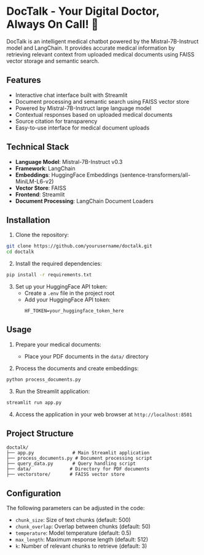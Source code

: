 # DocTalk - Your Digital Doctor, Always On Call! 🏥

DocTalk is an intelligent medical chatbot powered by the Mistral-7B-Instruct model and LangChain. It provides accurate medical information by retrieving relevant context from uploaded medical documents using FAISS vector storage and semantic search.

## Features 

- Interactive chat interface built with Streamlit
- Document processing and semantic search using FAISS vector store
- Powered by Mistral-7B-Instruct large language model
- Contextual responses based on uploaded medical documents
- Source citation for transparency
- Easy-to-use interface for medical document uploads

## Technical Stack 

- **Language Model**: Mistral-7B-Instruct v0.3
- **Framework**: LangChain
- **Embeddings**: HuggingFace Embeddings (sentence-transformers/all-MiniLM-L6-v2)
- **Vector Store**: FAISS
- **Frontend**: Streamlit
- **Document Processing**: LangChain Document Loaders

## Installation 

1. Clone the repository:
```bash
git clone https://github.com/yourusername/doctalk.git
cd doctalk
```

2. Install the required dependencies:
```bash
pip install -r requirements.txt
```

3. Set up your HuggingFace API token:
   - Create a `.env` file in the project root
   - Add your HuggingFace API token:
     ```
     HF_TOKEN=your_huggingface_token_here
     ```

## Usage 

1. Prepare your medical documents:
   - Place your PDF documents in the `data/` directory

2. Process the documents and create embeddings:
```bash
python process_documents.py
```

3. Run the Streamlit application:
```bash
streamlit run app.py
```

4. Access the application in your web browser at `http://localhost:8501`

## Project Structure 

```
doctalk/
├── app.py              # Main Streamlit application
├── process_documents.py # Document processing script
├── query_data.py       # Query handling script
├── data/              # Directory for PDF documents
├── vectorstore/       # FAISS vector store

```

## Configuration 

The following parameters can be adjusted in the code:

- `chunk_size`: Size of text chunks (default: 500)
- `chunk_overlap`: Overlap between chunks (default: 50)
- `temperature`: Model temperature (default: 0.5)
- `max_length`: Maximum response length (default: 512)
- `k`: Number of relevant chunks to retrieve (default: 3)

